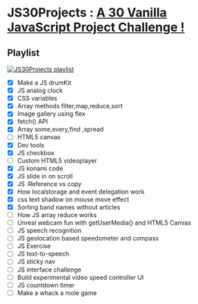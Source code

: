 # JS30Projects : [A 30 Vanilla JavaScript Project Challenge !](https://github.com/wesbos/JavaScript30) 

## Playlist 

[![JS30Projects playlist](http://img.youtube.com/vi/VuN8qwZoego/0.jpg)](https://youtube.com/playlist?list=PLu8EoSxDXHP6CGK4YVJhL_VWetA865GOH)
  
- [x] Make a JS drumKit
- [x] JS analog clock
- [x] CSS variables
- [x] Array methods filter,map,reduce,sort
- [x] Image gallery using flex
- [x] fetch() API
- [x] Array some,every,find ,spread 
- [ ] HTML5 canvas
- [x] Dev tools
- [x] JS checkbox
- [ ] Custom HTML5 videoplayer
- [x] JS konami code
- [x] JS slide in on scroll
- [x] JS :Reference vs copy
- [x] How localstorage and event delegation work
- [x] css text shadow on mouse move effect
- [x] Sorting band names without articles
- [ ] How JS array reduce works
- [ ] Unreal webcam fun with getUserMedia() and HTML5 Canvas
- [ ] JS speech recognition
- [ ] JS geolocation based speedometer and compass
- [ ] JS Exercise
- [ ] JS text-to-speech
- [ ] JS sticky nav
- [ ] JS interface challenge
- [ ] Build experimental video speed controller UI
- [ ] JS countdown timer
- [ ] Make a whack a mole game
